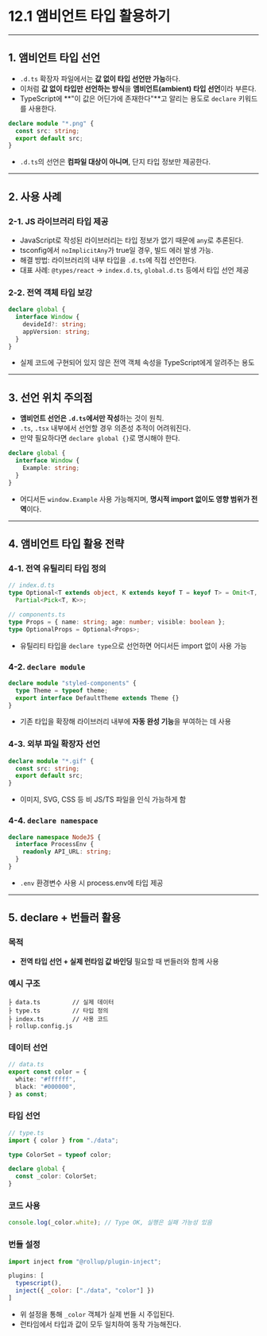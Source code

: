 
# 12.1 앰비언트 타입 활용하기

---

## 1. 앰비언트 타입 선언

* `.d.ts` 확장자 파일에서는 **값 없이 타입 선언만 가능**하다.
* 이처럼 **값 없이 타입만 선언하는 방식**을 **앰비언트(ambient) 타입 선언**이라 부른다.
* TypeScript에 \*\*"이 값은 어딘가에 존재한다"\*\*고 알리는 용도로 `declare` 키워드를 사용한다.

```ts
declare module "*.png" {
  const src: string;
  export default src;
}
```

* `.d.ts`의 선언은 **컴파일 대상이 아니며**, 단지 타입 정보만 제공한다.

---

## 2. 사용 사례

### 2-1. JS 라이브러리 타입 제공

* JavaScript로 작성된 라이브러리는 타입 정보가 없기 때문에 `any`로 추론된다.
* tsconfig에서 `noImplicitAny`가 true일 경우, 빌드 에러 발생 가능.
* 해결 방법: 라이브러리의 내부 타입을 `.d.ts`에 직접 선언한다.
* 대표 사례: `@types/react` → `index.d.ts`, `global.d.ts` 등에서 타입 선언 제공

### 2-2. 전역 객체 타입 보강

```ts
declare global {
  interface Window {
    devideId?: string;
    appVersion: string;
  }
}
```

* 실제 코드에 구현되어 있지 않은 전역 객체 속성을 TypeScript에게 알려주는 용도

---

## 3. 선언 위치 주의점

* **앰비언트 선언은 `.d.ts`에서만 작성**하는 것이 원칙.
* `.ts`, `.tsx` 내부에서 선언할 경우 의존성 추적이 어려워진다.
* 만약 필요하다면 `declare global {}`로 명시해야 한다.

```ts
declare global {
  interface Window {
    Example: string;
  }
}
```

* 어디서든 `window.Example` 사용 가능해지며, **명시적 import 없이도 영향 범위가 전역**이다.

---

## 4. 앰비언트 타입 활용 전략

### 4-1. 전역 유틸리티 타입 정의

```ts
// index.d.ts
type Optional<T extends object, K extends keyof T = keyof T> = Omit<T, K> &
  Partial<Pick<T, K>>;
```

```ts
// components.ts
type Props = { name: string; age: number; visible: boolean };
type OptionalProps = Optional<Props>;
```

* 유틸리티 타입을 `declare type`으로 선언하면 어디서든 import 없이 사용 가능

### 4-2. `declare module`

```ts
declare module "styled-components" {
  type Theme = typeof theme;
  export interface DefaultTheme extends Theme {}
}
```

* 기존 타입을 확장해 라이브러리 내부에 **자동 완성 기능**을 부여하는 데 사용

### 4-3. 외부 파일 확장자 선언

```ts
declare module "*.gif" {
  const src: string;
  export default src;
}
```

* 이미지, SVG, CSS 등 비 JS/TS 파일을 인식 가능하게 함

### 4-4. `declare namespace`

```ts
declare namespace NodeJS {
  interface ProcessEnv {
    readonly API_URL: string;
  }
}
```

* `.env` 환경변수 사용 시 process.env에 타입 제공

---

## 5. declare + 번들러 활용

### 목적

* **전역 타입 선언 + 실제 런타임 값 바인딩** 필요할 때 번들러와 함께 사용

### 예시 구조

```
├ data.ts         // 실제 데이터
├ type.ts         // 타입 정의
├ index.ts        // 사용 코드
├ rollup.config.js
```

### 데이터 선언

```ts
// data.ts
export const color = {
  white: "#ffffff",
  black: "#000000",
} as const;
```

### 타입 선언

```ts
// type.ts
import { color } from "./data";

type ColorSet = typeof color;

declare global {
  const _color: ColorSet;
}
```

### 코드 사용

```ts
console.log(_color.white); // Type OK, 실행은 실패 가능성 있음
```

### 번들 설정

```js
import inject from "@rollup/plugin-inject";

plugins: [
  typescript(),
  inject({ _color: ["./data", "color"] })
]
```

* 위 설정을 통해 `_color` 객체가 실제 번들 시 주입된다.
* 런타임에서 타입과 값이 모두 일치하여 동작 가능해진다.
